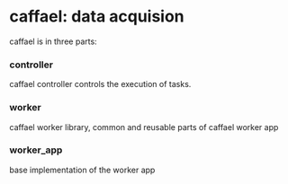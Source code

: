# caffael: data acquision

caffael is in three parts:

### controller

caffael controller controls the execution of tasks.

### worker

caffael worker library, common and reusable parts of caffael worker app 

### worker_app

base implementation of the worker app